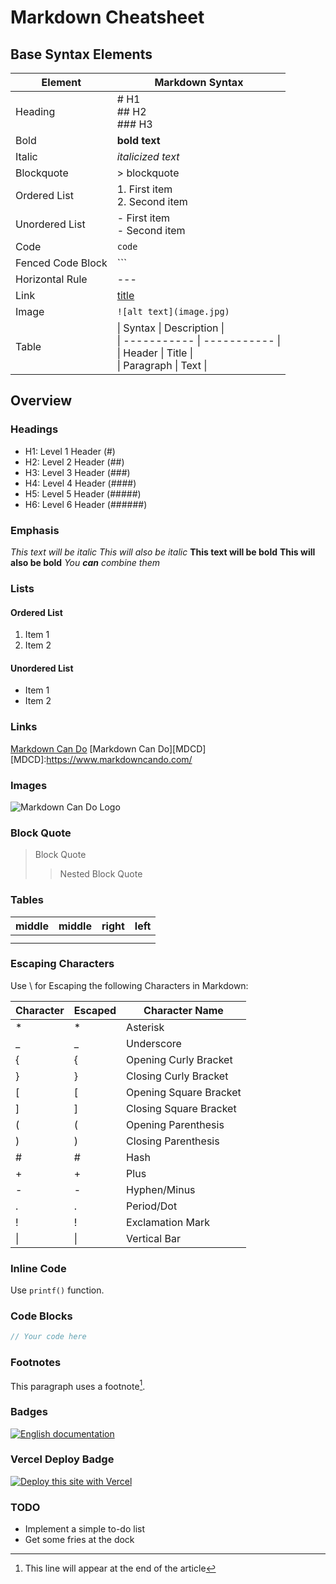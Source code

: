 # Markdown Cheatsheet

## Base Syntax Elements

| Element | Markdown Syntax |
| --- | --- |
| Heading | # H1<br>## H2<br>### H3 |
| Bold | **bold text** |
| Italic | *italicized text* |
| Blockquote | > blockquote |
| Ordered List | 1. First item<br>2. Second item |
| Unordered List | - First item<br>- Second item |
| Code | `code` |
| Fenced Code Block | ``` |
| Horizontal Rule | --- |
| Link | [title](https://www.example.com) |
| Image | `![alt text](image.jpg)` |
| Table | \| Syntax \| Description \|<br>\| ----------- \| ----------- \|<br>\| Header \| Title \|<br>\| Paragraph \| Text \| |

## Overview

### Headings
- H1: Level 1 Header (#)
- H2: Level 2 Header (##)
- H3: Level 3 Header (###)
- H4: Level 4 Header (####)
- H5: Level 5 Header (#####)
- H6: Level 6 Header (######)

### Emphasis
*This text will be italic*
_This will also be italic_
**This text will be bold**
__This will also be bold__
_You **can** combine them_

### Lists
#### Ordered List
1. Item 1
2. Item 2

#### Unordered List
- Item 1
- Item 2

### Links
[Markdown Can Do](https://www.markdowncando.com/)
[Markdown Can Do][MDCD]
[MDCD]:https://www.markdowncando.com/

### Images
![Markdown Can Do Logo](https://www.markdowncando.com/ "MarkdownCanDo Logo")

### Block Quote
> Block Quote
>
> > Nested Block Quote

### Tables
| middle | middle | right | left |
| --- | :---: | ---: | :--- |
| | | | |
| | | | |

### Escaping Characters
Use \ for Escaping the following Characters in Markdown:

| Character | Escaped | Character Name |
| --- | --- | --- |
| * | \* | Asterisk |
| _ | \_ | Underscore |
| { | \{ | Opening Curly Bracket |
| } | \} | Closing Curly Bracket |
| [ | \[ | Opening Square Bracket |
| ] | \] | Closing Square Bracket |
| ( | \( | Opening Parenthesis |
| ) | \) | Closing Parenthesis |
| # | \# | Hash |
| + | \+ | Plus |
| - | \- | Hyphen/Minus |
| . | \. | Period/Dot |
| ! | \! | Exclamation Mark |
| \| | \| | Vertical Bar |

### Inline Code
Use `printf()` function.

### Code Blocks
```javascript
// Your code here
```

### Footnotes
This paragraph uses a footnote[^1].

[^1]: This line will appear at the end of the article

### Badges
[![English documentation](https://img.shields.io/badge/English-Readme-blue?style=for-the-badge)](https://github.com/gantrol/MarkdownCanDo/blob/main/readme.md)

### Vercel Deploy Badge
[![Deploy this site with Vercel](https://vercel.com/button)](https://vercel.com/import/project?template=https://github.com/gantrol/markdown-can-do)

### TODO
- Implement a simple to-do list
- Get some fries at the dock
